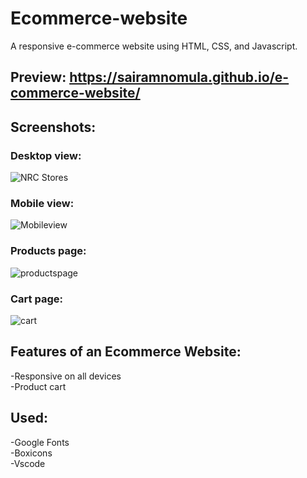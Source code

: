 # Ecommerce-website

A responsive e-commerce website using HTML, CSS, and Javascript.

## Preview: https://sairamnomula.github.io/e-commerce-website/
## Screenshots:
### Desktop view:
![NRC Stores](https://user-images.githubusercontent.com/78247889/126875405-4545bd00-1252-4b6d-b49f-24298fb46045.png)
### Mobile view:
![Mobileview](https://user-images.githubusercontent.com/78247889/126875464-9d093353-4356-4308-aea2-a520572da395.png)
### Products page:
![productspage](https://user-images.githubusercontent.com/78247889/126896497-4a4a10f0-20ce-4645-a624-6bc11a61954b.png)
### Cart page:
![cart](https://user-images.githubusercontent.com/78247889/126896503-f6ccb25f-f9bf-448c-9fd1-0e90ffeba916.png)

## Features of an Ecommerce Website:
-Responsive on all devices \
-Product cart

## Used:
-Google Fonts \
-Boxicons \
-Vscode
